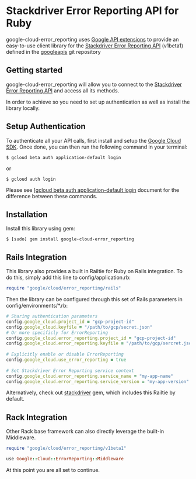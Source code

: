Stackdriver Error Reporting API for Ruby
=================================================

google-cloud-error_reporting uses [Google API extensions][google-gax] to provide an
easy-to-use client library for the [Stackdriver Error Reporting API][] (v1beta1) defined in the [googleapis][] git repository


[googleapis]: https://github.com/googleapis/googleapis/tree/master/google/google/devtools/clouderrorreporting/v1beta1
[google-gax]: https://github.com/googleapis/gax-ruby
[Stackdriver Error Reporting API]: https://developers.google.com/apis-explorer/#p/clouderrorreporting/v1beta1/

Getting started
---------------

google-cloud-error_reporting will allow you to connect to the [Stackdriver Error Reporting API][] and access all its methods.

In order to achieve so you need to set up authentication as well as install the library locally.


Setup Authentication
--------------------

To authenticate all your API calls, first install and setup the [Google Cloud SDK][].
Once done, you can then run the following command in your terminal:

    $ gcloud beta auth application-default login

or

    $ gcloud auth login

Please see [[gcloud beta auth application-default login][] document for the difference between these commands.

[Google Cloud SDK]: https://cloud.google.com/sdk/
[gcloud beta auth application-default login]: https://cloud.google.com/sdk/gcloud/reference/beta/auth/application-default/login


Installation
-------------------

Install this library using gem:

    $ [sudo] gem install google-cloud-error_reporting
    

Rails Integration
---------------

This library also provides a built in Railtie for Ruby on Rails integration. To do this, simply add this line to config/application.rb:
```ruby
require "google/cloud/error_reporting/rails"
```
Then the library can be configured through this set of Rails parameters in config/environments/*.rb:
```ruby
# Sharing authentication parameters
config.google_cloud.project_id = "gcp-project-id"
config.google_cloud.keyfile = "/path/to/gcp/secret.json"
# Or more specificly for ErrorReporting
config.google_cloud.error_reporting.project_id = "gcp-project-id"
config.google_cloud.error_reporting.keyfile = "/path/to/gcp/sercret.json"
 
# Explicitly enable or disable ErrorReporting
config.google_cloud.use_error_reporting = true
 
# Set Stackdriver Error Reporting service context
config.google_cloud.error_reporting.service_name = "my-app-name"
config.google_cloud.error_reporting.service_version = "my-app-version"
```

Alternatively, check out [stackdriver](../stackdriver) gem, which includes this Railtie by default.

Rack Integration
---------------

Other Rack base framework can also directly leverage the built-in Middleware.
```ruby
require "google/cloud/error_reporting/v1beta1"

use Google::Cloud::ErrorReporting::Middleware
```

At this point you are all set to continue.
